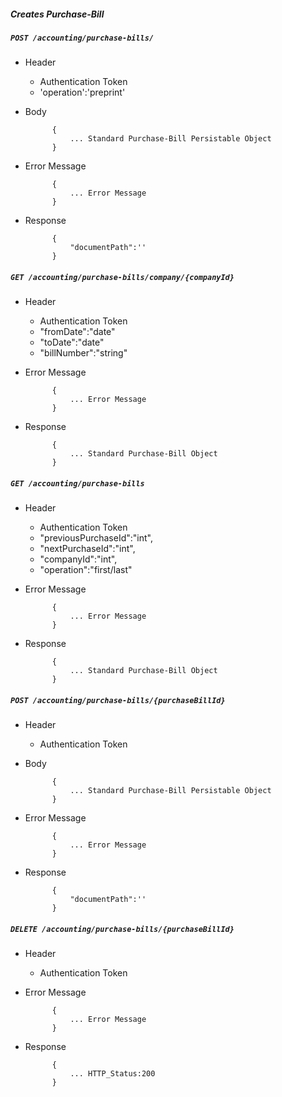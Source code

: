##### Creates Purchase-Bill

##### `POST /accounting/purchase-bills/`
+ Header
	- Authentication Token
	- 'operation':'preprint'
+ Body

            {
                ... Standard Purchase-Bill Persistable Object
            }

+ Error Message

			{
				... Error Message
			}            
+ Response

            {
                "documentPath":''
            }
			
##### `GET /accounting/purchase-bills/company/{companyId}`
+ Header
	- Authentication Token
	- "fromDate":"date"
	- "toDate":"date"
	- "billNumber":"string"
+ Error Message

			{
				... Error Message
			}            
+ Response

            {
                ... Standard Purchase-Bill Object
            }
			
##### `GET /accounting/purchase-bills`
+ Header
	- Authentication Token
	- "previousPurchaseId":"int",
	- "nextPurchaseId":"int",
	- "companyId":"int",
	- "operation":"first/last"
+ Error Message

			{
				... Error Message
			}            
+ Response

            {
                ... Standard Purchase-Bill Object
            }
			
	
##### `POST /accounting/purchase-bills/{purchaseBillId}`
+ Header
	- Authentication Token
+ Body

            {
                ... Standard Purchase-Bill Persistable Object
            }

+ Error Message

			{
				... Error Message
			}            
+ Response

            {
                "documentPath":''
            }
			
##### `DELETE /accounting/purchase-bills/{purchaseBillId}`
+ Header
	- Authentication Token

+ Error Message

			{
				... Error Message
			}            
+ Response

            {
                ... HTTP_Status:200
            }
			
